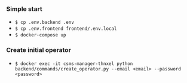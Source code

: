 ### Simple start

- ```$ cp .env.backend .env```
- ```$ cp .env.frontend frontend/.env.local```
- ```$ docker-compose up```

### Create initial operator

- ```$ docker exec -it csms-manager-thnxel python backend/commands/create_operator.py --email <email> --password <password>```